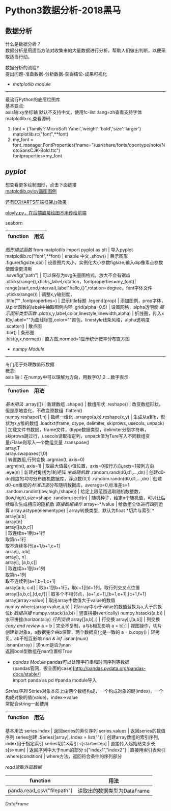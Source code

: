 Python3数据分析-2018黑马
=======================
数据分析
-------
什么是数据分析？<br>
数据分析是用适当方法对收集来的大量数据进行分析，帮助人们做出判断，以便采取适当行动。

数据分析的流程?<br>
提出问题-准备数据-分析数据-获得结论-成果可视化

* *matplotlib module*
----------------------
最流行Python的底层绘图库<br>
基本要点:<br>
axis轴:xy坐标轴
默认不支持中文，使用fc-list :lang=zh查看支持字体<br>
matplotlib.rc,查看源码<br>
1. font = {'family':'MicroSoft Yahei','weight':'bold','size':'larger'}<br>
   matplotlib.rc("font",**font)<br>
2. my_font = font_manager.FontProperties(fname="/usr/share/fonts/opentype/noto/NotoSansCJK-Bold.ttc") <br>
   fontproperties=my_font<br>

*pyplot*
---------
想查看更多绘制图形，点击下面链接<br>
[matplotlib.pyloy画图图例](https://matplotlib.org/gallery/)<br>

[还有ECHARTS前端框架,js效果](https://github.com/apache/incubator-echarts)<by>

[ployly.py，在后端直接绘图不用传给前端](https://plotly.ly/python/)<br>

seaborn<br>

function|用法
------|------
*图形描述函数*
from matplotlib import pyplot as plt | 导入pyplot
matplotlib.rc("font",**font)  |  enable 中文
.show()      |  展示图形<br>
.figure(figsize,dpi)  | 设置图片大小，实例化大小参数figsize,输入dip像素点参数使图像更清晰 <br>
.savefig("path")      | 可以保存为svg矢量图格式，放大不会有锯齿 <br>
.xticks(range(),xticks_label,rotation，fontproperties=my_font)|  range(start,end,interval),label"hello,{}",rotation=degree，font字体文件<br>
.yticks(range())    |    调整x,y轴刻度， <br>
.title("" ,fontproperties=) | 显示title标题
.legend(prop) | 添加图例，prop字体，从plot函数的label中抽取图例内容
.grid(alpha=0.5)  | 设置网格，alpha透明度
*展示图形类型函数*
.plot(x,y,label,color,linestyle,linewidth,alpha)  |   折线图，传入x和y,label=""为曲线标签,color=""颜色，linestyle线条风格，alpha透明度<br>
.scatter()     |  散点图<br>
.bar()   |  条形图<br>
.hist(y,x,normed)  |  直方图,normed=1显示统计概率分布直方图<br>


* *numpy Module*
-----------------
专门用于处理数值形数据<br>
概念:<br>
axis 轴：在numpy中可以理解为方向，用数字0,1,2....数字表示<br>

function|用法
------|------
*基本用法*
.array([])   |  新建数组
.shape()  |  数组形状
.reshape()   |  改变数组形状，但是原地变化，不改变原数组
.flatten()<br>numpy.reshape(1,n)  |  数组一维化
.arrange(a,b).reshape(x,y)  |  生成从a到b，形状为x,y维的数组
.loadtxt(frame, dtype, delimiter, skiprows, usecols, unpack) |  加载文件书数据，frame文件，dtype数据类型，delimiter分割字符串，skiprows跳过行，usecols读取指定列，unpack值为Ture写入不同数组变量/Flase则写入一个数组变量
.transpose()<br>   array.T<br> array.swapaxes(1,0)<br> |  转置数组,行列变换
.argmax(t, axis=0)<br>.argmin(t, axis=1) |  取最大值最小值位置，axis=0按行方向,axis=1按列方向
.eye(n)   |  新建对角线为1的矩阵
*生成随机数*
.random.rand(d0,d1,...,dn)  |  创建d0-dn维度的*均匀*分布随机数据库，浮点数(0,1)
.random.randn(d0,d1,...,dn)  |  创建d0-dn维度的*标准正态*分布随机数据库，average=0,标准差s=1
.random.randint(low,high,(shape)) |  给定上限范围选取随机数整数，(low,high),size=shape
.random.seed(n)   |  随机种子，给定n个随机值，可以让后续每次生成相应的随机数
*直接数组操作*
array+-*/value |  给数组全体进行四则运算
array.astype(elementype)   |  array转换类型，默认为float
*切片与索引 *
array[a:b]<br>array[n]<br>array[[a,b,c]]<br> |  取连续a+1到b+1行<br>取第n+1行<br>取不连续多行[a+1,b+1,c+1]<br>
array[:, a:b]<br>array[:, n]<br>array[:, [a,b,c]]<br> |  取连续a+1到b+1列<br>取第n+1列<br>取不连续列[a+1,b+1,c+1]<br>
array[a:b, c:d]   |  取a+1到b+1行，取c+1到d+1列，取行列交叉点位置
array[[a,b,c],[d,e,f]] |   取多个不相邻点，[a+1,d+1],[b+1,e+1],[c+1,f+1]
array[array>value]   |  取出array中数值大于value的数值
numpy.where(array<value,a,b)  |  将array中小于value的数值替换为a,大于的换位b
*数组拼接*
numpy.vstack((a,b))  |  竖直拼接(vertically)
numpy.hstack((a,b))  |  水平拼接(horizontally)
*行列交换*
array[[a,b],:] |  行交换
array[:,[a,b]] |  列交换
*copy and review*
a = b | 完全不复制，a与b相互影响
a = b[:] |  视图操作，切片创建新对象a，a数据完全由b保管，两个数据变化是一致的
a = b.copy()   |  轻拷贝，ab不相互影响
*nan & inf*
.isnan(num)<br>.isnan(array)   |  求num是否为nan<br>返回bool型数组在nan位置标True<br>


* *pandas Module*
pandas可以处理字符串和时间序列等数据<br>
(pandas官网，很全面的case)[http://pandas.pydata.org/pandas-docs/stable/]<br>
import panda as pd   #panda module导入<br>

*Series序列*
Series对象本质上由两个数组构成，一个构成对象的键(index)，一个构成对象的值(value)，index->value<br>
常配合string一起使用<br>

function|用法
------|------
基本用法
series.index   |  返回series的索引序列
series.values  |  返回series的数值序列
series创建
.Series([array], index = list(""))  | 创建array数组的索引序列, index用于指定索引
series切片&索引
s[start:end:step] |  直接传入起始结束步长
s[s>num] |  返回序列中大于num的部分
s["index1","index2"] | 直接用索引表索引
.where(condition) |  where方法，返回符合条件的序列部分<br>

*read读取外部数据*

function|用法
------|------
panda.read_csv("filepath") |  读取出的数据类型为DataFrame<br>

*DataFrame*
